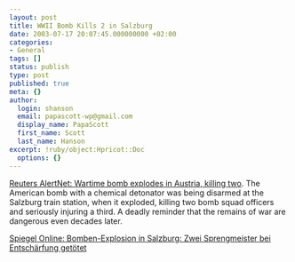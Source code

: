 ```yaml
---
layout: post
title: WWII Bomb Kills 2 in Salzburg
date: 2003-07-17 20:07:45.000000000 +02:00
categories:
- General
tags: []
status: publish
type: post
published: true
meta: {}
author:
  login: shanson
  email: papascott-wp@gmail.com
  display_name: PapaScott
  first_name: Scott
  last_name: Hanson
excerpt: !ruby/object:Hpricot::Doc
  options: {}
---
```

<p><a title="Reuters AlertNet - Wartime bomb explodes in Austria, killing two" href="http://www.alertnet.org/thenews/newsdesk/L17360823.htm">Reuters AlertNet: Wartime bomb explodes in Austria, killing two</a>. The American bomb with a chemical detonator was being disarmed at the Salzburg train station, when it exploded, killing two bomb squad officers and seriously injuring a third. A deadly reminder that the remains of war are dangerous even decades later.</p>
<p><a title="Bomben-Explosion in Salzburg: Zwei Sprengmeister bei Entschärfung getötet - Panorama - SPIEGEL ONLINE" href="http://www.spiegel.de/panorama/0,1518,257577,00.html">Spiegel Online: Bomben-Explosion in Salzburg: Zwei Sprengmeister bei Entschärfung getötet</a></p>
